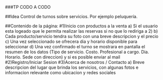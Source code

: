 ###TP CODO A CODO

##Idea
Control de turnos sobre servicios. Por ejemplo peluquería.

##Contenido de la página:
#1)Inicio con productos a la venta
  a)  Si el usuario esta logeado que le permita realizar las reservas si no que lo rediriga a 2)
  b)  Cada producto/servicio tendra su foto con una breve descripcion y el precio
  c)  Una vez seleccionado se ofrecera dia y horario disponible para seleccionar
  d)  Una vez confirmado el turno se mostrara en pantalla el resumen de los datos (Tipo de servicio. Costo. Profesional a cargo. Dia. Horario. Sede con direccion) y si es posible enviar         al mail
#2)Registro/Iniciar Sesion
#3)Acerca de nosotros / Contacto
  a)  Breve descripcion del lugar que brinda los servicios, con algunas fotos e informacion relevante como ubicacion y redes sociales